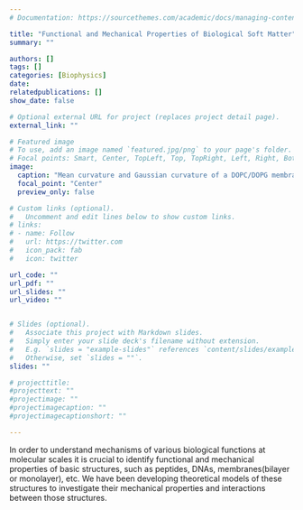 ```yaml
---
# Documentation: https://sourcethemes.com/academic/docs/managing-content/

title: "Functional and Mechanical Properties of Biological Soft Matter"
summary: ""

authors: []
tags: []
categories: [Biophysics]
date: 
relatedpublications: []
show_date: false

# Optional external URL for project (replaces project detail page).
external_link: ""

# Featured image
# To use, add an image named `featured.jpg/png` to your page's folder.
# Focal points: Smart, Center, TopLeft, Top, TopRight, Left, Right, BottomLeft, Bottom, BottomRight.
image:
  caption: "Mean curvature and Gaussian curvature of a DOPC/DOPG membrane"
  focal_point: "Center"
  preview_only: false

# Custom links (optional).
#   Uncomment and edit lines below to show custom links.
# links:
# - name: Follow
#   url: https://twitter.com
#   icon_pack: fab
#   icon: twitter

url_code: ""
url_pdf: ""
url_slides: ""
url_video: ""


# Slides (optional).
#   Associate this project with Markdown slides.
#   Simply enter your slide deck's filename without extension.
#   E.g. `slides = "example-slides"` references `content/slides/example-slides.md`.
#   Otherwise, set `slides = ""`.
slides: ""

# projecttitle: 
#projecttext: ""
#projectimage: ""
#projectimagecaption: ""
#projectimagecaptionshort: ""

---
```


In order to understand mechanisms of various biological functions at molecular scales it is crucial to identify functional and mechanical properties of basic structures, such as peptides, DNAs, membranes(bilayer or monolayer), etc. We have been developing theoretical models of these structures to investigate their mechanical properties and interactions between those structures.
